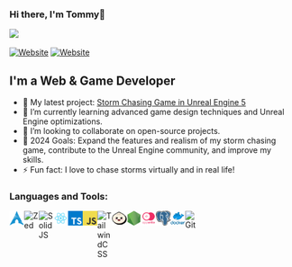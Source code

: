 ### Hi there, I'm Tommy👋 

<p>
   <a href="https://discord.com/users/600063289782698004">
      <img src="https://lanyard.cnrad.dev/api/600063289782698004?theme=dark&animated=true&hideTimestamp=true" />
   </a>
</p>

[![Website](https://img.shields.io/website?label=www.tommy-johnston.com&style=for-the-badge&url=https%3A%2F%2Fwww.tommy-johnston.com)](https://www.tommy-johnston.com)
[![Website](https://img.shields.io/website?label=timmygstudios.com&style=for-the-badge&url=https%3A%2F%2Ftimmygstudios.com)](https://timmygstudios.com)

## I'm a Web & Game Developer

- 🔭 My latest project: [Storm Chasing Game in Unreal Engine 5](https://tornadoemergency.net)
- 🌱 I’m currently learning advanced game design techniques and Unreal Engine optimizations.
- 👯 I’m looking to collaborate on open-source projects.
- 🥅 2024 Goals: Expand the features and realism of my storm chasing game, contribute to the Unreal Engine community, and improve my skills.
- ⚡ Fun fact: I love to chase storms virtually and in real life!

### Languages and Tools:
<a href="https://archlinux.org"><img align="left" alt="Arch Linux" width="26px" src="https://raw.githubusercontent.com/github/explore/7b8474be525e3f210d3c8d60a32beca4bfc2895b/topics/archlinux/archlinux.png" /></a>
<a href="https://zed.dev"><img align="left" alt="Zed" width="26px" src="https://avatars.githubusercontent.com/u/79345384?s=48&v=4" /></a>
<a href="https://www.solidjs.com"><img align="left" alt="SolidJS" width="26px" src="https://avatars.githubusercontent.com/u/79226042?s=200&v=4" /></a>
<a href="https://react.dev"><img align="left" alt="React" width="26px" src="https://raw.githubusercontent.com/github/explore/80688e429a7d4ef2fca1e82350fe8e3517d3494d/topics/react/react.png" /></a>
<a href="https://www.typescriptlang.org"><img align="left" alt="TypeScript" width="26px" src="https://raw.githubusercontent.com/github/explore/80688e429a7d4ef2fca1e82350fe8e3517d3494d/topics/typescript/typescript.png" /></a>
<a href="https://developer.mozilla.org/en-US/docs/Web/JavaScript"><img align="left" alt="JavaScript" width="26px" src="https://raw.githubusercontent.com/github/explore/80688e429a7d4ef2fca1e82350fe8e3517d3494d/topics/javascript/javascript.png" /></a>
<a href="https://tailwindcss.com"><img align="left" alt="TailwindCSS" width="26px" src="https://avatars.githubusercontent.com/u/67109815?s=200&v=4" /></a>
<a href="https://bun.sh"><img align="left" alt="BunJS" width="26px" src="https://raw.githubusercontent.com/github/explore/b1184684a8f1e07c7075044f13d5500c0bc3ec04/topics/bun/bun.png" /></a>
<a href="https://nodejs.org"><img align="left" alt="Node.js" width="26px" src="https://raw.githubusercontent.com/github/explore/80688e429a7d4ef2fca1e82350fe8e3517d3494d/topics/nodejs/nodejs.png" /></a>
<a href="https://appwrite.io"><img align="left" alt="Appwrite" width="26px" src="https://raw.githubusercontent.com/github/explore/b943d5d671b2c6bc956d601746139b1d724658bd/topics/appwrite/appwrite.png" /></a>
<a href="https://www.postgresql.org"><img align="left" alt="Postgresql" width="26px" src="https://raw.githubusercontent.com/github/explore/80688e429a7d4ef2fca1e82350fe8e3517d3494d/topics/postgresql/postgresql.png" /></a>
<a href="https://www.docker.com"><img align="left" alt="Docker" width="26px" src="https://raw.githubusercontent.com/github/explore/80688e429a7d4ef2fca1e82350fe8e3517d3494d/topics/docker/docker.png" /></a>
<a href="https://git-scm.com"><img align="left" alt="Git" width="26px" src="https://avatars.githubusercontent.com/u/18133?s=200&v=4" /></a>
